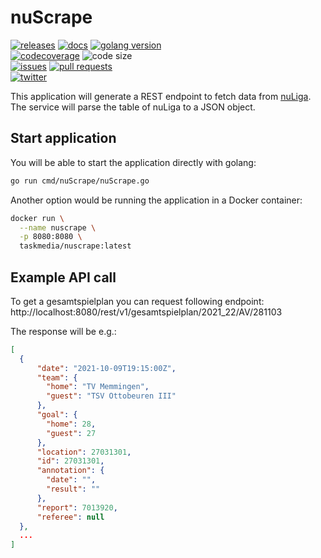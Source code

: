 # nuScrape

[![releases](https://img.shields.io/github/v/release/taskmedia/nuScrape?style=flat-square)](https://github.com/taskmedia/nuScrape/releases/latest)
[![docs](https://img.shields.io/badge/docs-pkg.go.dev-blue?style=flat-square)](https://pkg.go.dev/github.com/taskmedia/nuScrape)
[![golang version](https://img.shields.io/github/go-mod/go-version/taskmedia/nuScrape?style=flat-square)](https://golang.org/dl/#stable)
<br />
[![codecoverage](https://img.shields.io/codecov/c/github/taskmedia/nuScrape?style=flat-square)](https://app.codecov.io/gh/taskmedia/nuScrape)
![code size](https://img.shields.io/github/languages/code-size/taskmedia/nuScrape?style=flat-square)
<br />
[![issues](https://img.shields.io/github/issues/taskmedia/nuScrape?style=flat-square)](https://github.com/taskmedia/nuScrape/issues)
[![pull requests](https://img.shields.io/github/issues-pr/taskmedia/nuScrape?style=flat-square)](https://github.com/taskmedia/nuScrape/pulls)
<br />
[![twitter](https://img.shields.io/twitter/follow/taskmediaDE?style=social)](https://twitter.com/taskmediaDE)

This application will generate a REST endpoint to fetch data from [nuLiga](https://bhv-handball.liga.nu/).
The service will parse the table of nuLiga to a JSON object.

## Start application

You will be able to start the application directly with golang:

```bash
go run cmd/nuScrape/nuScrape.go
```

Another option would be running the application in a Docker container:

```bash
docker run \
  --name nuscrape \
  -p 8080:8080 \
  taskmedia/nuscrape:latest
```

## Example API call

To get a gesamtspielplan you can request following endpoint: http://localhost:8080/rest/v1/gesamtspielplan/2021_22/AV/281103

The response will be e.g.:

```json
[
  {
      "date": "2021-10-09T19:15:00Z",
      "team": {
        "home": "TV Memmingen",
        "guest": "TSV Ottobeuren III"
      },
      "goal": {
        "home": 28,
        "guest": 27
      },
      "location": 27031301,
      "id": 27031301,
      "annotation": {
        "date": "",
        "result": ""
      },
      "report": 7013920,
      "referee": null
  },
  ...
]
```
